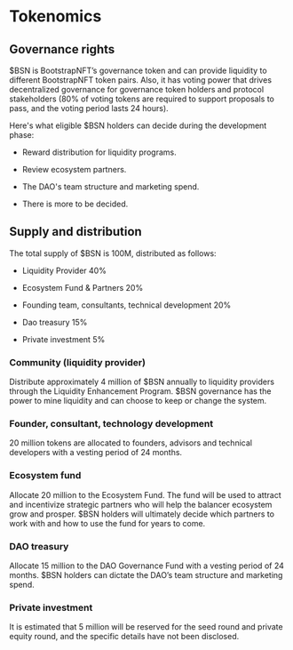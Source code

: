 # Tokenomics
## Governance rights

$BSN is BootstrapNFT’s governance token and can provide liquidity to different BootstrapNFT token pairs. Also, it has voting power that drives decentralized governance for governance token holders and protocol stakeholders (80% of voting tokens are required to support proposals to pass, and the voting period lasts 24 hours).

Here's what eligible $BSN holders can decide during the development phase:

* Reward distribution for liquidity programs.

* Review ecosystem partners.

* The DAO's team structure and marketing spend.

* There is more to be decided.



## Supply and distribution

The total supply of $BSN is 100M, distributed as follows:

* Liquidity Provider 40%

* Ecosystem Fund & Partners 20%

* Founding team, consultants, technical development 20%

* Dao treasury 15%

* Private investment 5%




### Community (liquidity provider)

Distribute approximately 4 million of $BSN annually to liquidity providers through the Liquidity Enhancement Program. $BSN governance has the power to mine liquidity and can choose to keep or change the system.



### Founder, consultant, technology development

20 million tokens are allocated to founders, advisors and technical developers with a vesting period of 24 months.



### Ecosystem fund

Allocate 20 million to the Ecosystem Fund. The fund will be used to attract and incentivize strategic partners who will help the balancer ecosystem grow and prosper. $BSN holders will ultimately decide which partners to work with and how to use the fund for years to come.



### DAO treasury

Allocate 15 million to the DAO Governance Fund with a vesting period of 24 months. $BSN holders can dictate the DAO’s team structure and marketing spend.



### Private investment

It is estimated that 5 million will be reserved for the seed round and private equity round, and the specific details have not been disclosed.


